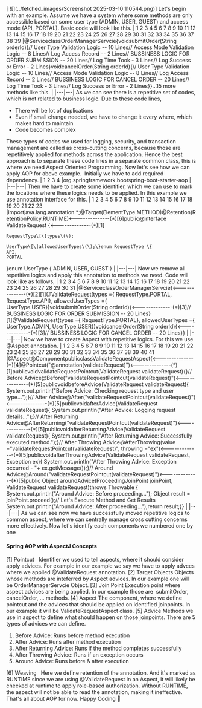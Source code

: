 [
![](../fetched_images/Screenshot 2025-03-10 110544.png)]
Let's begin with an example.
Assume we have a system where some methods are only accessible based on some user type \(ADMIN, USER, GUEST\) and access mode \(API, PORTAL\).
Basic code will look like this.
|  1
 2
 3
 4
 5
 6
 7
 8
 9
10
11
12
13
14
15
16
17
18
19
20
21
22
23
24
25
26
27
28
29
30
31
32
33
34
35
36
37
38
39 |@ServiceclassOrderManagerServcie\{voidsubmitOrder\(String orderId\)\{// User Type Validation Logic \-\- 10 Lines// Access Mode Validation Logic \-\- 8 Lines// Log Access Record \-\- 2 Lines// BUSSINESS LOGIC FOR ORDER SUBMISSION \-\- 20 Lines// Log Time Took \- 3 Lines// Log Success or Error \- 2 Lines\}voidcancelOrder\(String orderId\)\{// User Type Validation Logic \-\- 10 Lines// Access Mode Validation Logic \-\- 8 Lines// Log Access Record \-\- 2 Lines// BUSSINESS LOGIC FOR CANCEL ORDER \-\- 20 Lines// Log Time Took \- 3 Lines// Log Success or Error \- 2 Lines\}\}...15 more methods like this. |
|---|---|
As we can see there is a repetitive set of codes, which is not related to business logic. Due to these code lines,
* There will be lot of duplications
* Even if small change needed, we have to change it every where, which makes hard to maintain
* Code becomes complex

These types of codes we used for logging, security, and transaction management are called as cross\-cutting concerns, because those are repetitively applied for methods across the application. Hence the best approach is to separate these code lines in a separate common class, this is where we need Aspect Oriented Programming. Now let's see how we can apply AOP for above example. 
Initially we have to add required dependency.
| 1
2
3
4 |<dependency><groupId>org.springframework.boot</groupId><artifactId>spring\-boot\-starter\-aop</artifactId></dependency> |
|---|---|
Then we have to create some identifier, which we can use to mark the locations where these logics needs to be applied. In this example we use annotation interface for this.
|  1
 2
 3
 4
 5
 6
 7
 8
 9
10
11
12
13
14
15
16
17
18
19
20
21
22
23 |importjava.lang.annotation.\*;@Target\(ElementType.METHOD\)@Retention\(RetentionPolicy.RUNTIME\)<\-\-\-\-\-\-\-\-\-\-\-\-\-\-\(\*\)\[6\]public@interface ValidateRequest \{<\-\-\-\-\-\-\-\-\-\-\-\-\-\-\(\*\)\[1\]

    RequestType\[\]types\(\);

    UserType\[\]allowedUserTypes\(\);\}enum RequestType \{
    API,
    PORTAL
\}enum UserType \{
    ADMIN,
    USER,
    GUEST
\} |
|---|---|
Now we remove all repetitive logics and apply this annotation to methods we need. Code will look like as follows,
|  1
 2
 3
 4
 5
 6
 7
 8
 9
10
11
12
13
14
15
16
17
18
19
20
21
22
23
24
25
26
27
28
29
30
31 |@ServiceclassOrderManagerServcie\{<\-\-\-\-\-\-\-\-\-\-\-\-\-\-\(\*\)\[2\]\[1\]@ValidateRequest\(types =\{
        RequestType.PORTAL,
        RequestType.API\}, allowedUserTypes =\{
        UserType.USER\}\)voidsubmitOrder\(String orderId\)\{<\-\-\-\-\-\-\-\-\-\-\-\-\-\-\(\*\)\[3\]// BUSSINESS LOGIC FOR ORDER SUBMISSION \-\- 20 Lines\}\[1\]@ValidateRequest\(types =\{
        RequestType.PORTAL\}, allowedUserTypes =\{
        UserType.ADMIN,
        UserType.USER\}\)voidcancelOrder\(String orderId\)\{<\-\-\-\-\-\-\-\-\-\-\-\-\-\-\(\*\)\[3\]// BUSSINESS LOGIC FOR CANCEL ORDER \-\- 20 Lines\}\} |
|---|---|
Now we have to create Aspect with repetitive logics. For this we use @Aspect annotation.
|  1
 2
 3
 4
 5
 6
 7
 8
 9
10
11
12
13
14
15
16
17
18
19
20
21
22
23
24
25
26
27
28
29
30
31
32
33
34
35
36
37
38
39
40
41 |@Aspect@ComponentpublicclassValidateRequestAspect\{<\-\-\-\-\-\-\-\-\-\-\-\-\-\-\(\*\)\[4\]@Pointcut\("@annotation\(validateRequest\)"\)<\-\-\-\-\-\-\-\-\-\-\-\-\-\-\(\*\)\[1\]publicvoidvalidateRequestPointcut\(ValidateRequest validateRequest\)\{\}// Before Advice@Before\("validateRequestPointcut\(validateRequest\)"\)<\-\-\-\-\-\-\-\-\-\-\-\-\-\-\(\*\)\[5\]publicvoidbeforeAdvice\(ValidateRequest validateRequest\)\{
        System.out.println\("Before Advice: Checking request type and user type..."\);\}// After Advice@After\("validateRequestPointcut\(validateRequest\)"\)<\-\-\-\-\-\-\-\-\-\-\-\-\-\-\(\*\)\[5\]publicvoidafterAdvice\(ValidateRequest validateRequest\)\{
        System.out.println\("After Advice: Logging request details..."\);\}// After Returning Advice@AfterReturning\("validateRequestPointcut\(validateRequest\)"\)<\-\-\-\-\-\-\-\-\-\-\-\-\-\-\(\*\)\[5\]publicvoidafterReturningAdvice\(ValidateRequest validateRequest\)\{
        System.out.println\("After Returning Advice: Successfully executed method."\);\}// After Throwing Advice@AfterThrowing\(value ="validateRequestPointcut\(validateRequest\)", throwing ="ex"\)<\-\-\-\-\-\-\-\-\-\-\-\-\-\-\(\*\)\[5\]publicvoidafterThrowingAdvice\(ValidateRequest validateRequest, Exception ex\)\{
        System.out.println\("After Throwing Advice: Exception occurred \- "\+ ex.getMessage\(\)\);\}// Around Advice@Around\("validateRequestPointcut\(validateRequest\)"\)<\-\-\-\-\-\-\-\-\-\-\-\-\-\-\(\*\)\[5\]public Object aroundAdvice\(ProceedingJoinPoint joinPoint, ValidateRequest validateRequest\)throws Throwable \{
        System.out.println\("Around Advice: Before proceeding..."\);
        Object result = joinPoint.proceed\(\);// Let's Execute Method and Get Results
        System.out.println\("Around Advice: After proceeding..."\);return result;\}\} |
|---|---|
As we can see now we have successfully moved repetitive logics to common aspect, where we can centrally manage cross cutting concerns more effectively.
Now let's identify each components we numbered one by one 
#### Spring AOP with AspectJ Concepts
\[1\] Pointcut
 
Identifier we used to tell aspects, where it should consider apply advices. For example in our example we say we have to apply advces where we applied @ValidateRequest annotation.
\[2\] Target Objects
Objects whose methods are inteferred by Aspect advices. In our example one will be OrderManagerServcie Object.
\[3\] Join Point
Execution point where aspect advices are being applied. In our example those are  submitOrder, cancelOrder, ... methods.
\[4\] Aspect
The component, where we define pointcut and the advices that should be applied on identified joinpoints. In our example it will be ValidateRequestAspect class.
\[5\] Advice
Methods we use in aspect to define what should happen on those joinpoints. There are 5 types of advices we can define.
1. Before Advice: Runs before method execution
2. After Advice: Runs after method execution
3. After Returning Advice: Runs if the method completes successfully
4. After Throwing Advice: Runs if an exception occurs
5. Around Advice: Runs before & after execution

\[6\] Weaving
 
Here we define retention of the annotation. And it's marked as RUNTIME since we are using @ValidateRequest in an Aspect, it will likely be checked at runtime to apply role\-based authorization. Without RUNTIME, the aspect will not be able to read the annotation, making it ineffective.
That's all about AOP for now.
Happy Coding 🙌

